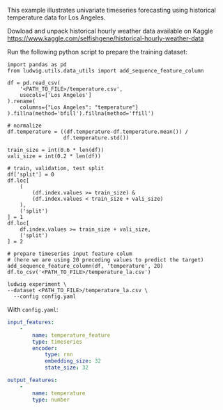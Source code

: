 This example illustrates univariate timeseries forecasting using historical temperature data for Los Angeles.

Dowload and unpack historical hourly weather data available on Kaggle
<https://www.kaggle.com/selfishgene/historical-hourly-weather-data>

Run the following python script to prepare the training dataset:

```
import pandas as pd
from ludwig.utils.data_utils import add_sequence_feature_column

df = pd.read_csv(
    '<PATH_TO_FILE>/temperature.csv',
    usecols=['Los Angeles']
).rename(
    columns={"Los Angeles": "temperature"}
).fillna(method='bfill').fillna(method='ffill')

# normalize
df.temperature = ((df.temperature-df.temperature.mean()) /
                  df.temperature.std())

train_size = int(0.6 * len(df))
vali_size = int(0.2 * len(df))

# train, validation, test split
df['split'] = 0
df.loc[
    (
        (df.index.values >= train_size) &
        (df.index.values < train_size + vali_size)
    ),
    ('split')
] = 1
df.loc[
    df.index.values >= train_size + vali_size,
    ('split')
] = 2

# prepare timeseries input feature colum
# (here we are using 20 preceding values to predict the target)
add_sequence_feature_column(df, 'temperature', 20)
df.to_csv('<PATH_TO_FILE>/temperature_la.csv')
```

```
ludwig experiment \
--dataset <PATH_TO_FILE>/temperature_la.csv \
  --config config.yaml
```

With `config.yaml`:

```yaml
input_features:
    -
        name: temperature_feature
        type: timeseries
        encoder: 
            type: rnn
            embedding_size: 32
            state_size: 32

output_features:
    -
        name: temperature
        type: number
```
